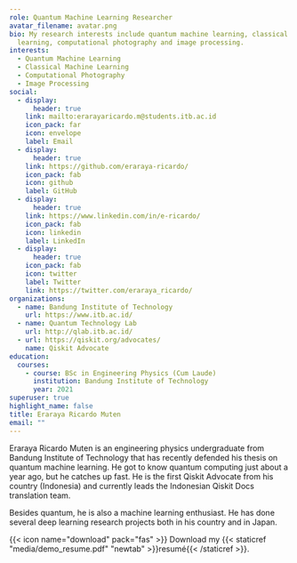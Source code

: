 ```yaml
---
role: Quantum Machine Learning Researcher
avatar_filename: avatar.png
bio: My research interests include quantum machine learning, classical machine
  learning, computational photography and image processing.
interests:
  - Quantum Machine Learning
  - Classical Machine Learning
  - Computational Photography
  - Image Processing
social:
  - display:
      header: true
    link: mailto:erarayaricardo.m@students.itb.ac.id
    icon_pack: far
    icon: envelope
    label: Email
  - display:
      header: true
    link: https://github.com/eraraya-ricardo/
    icon_pack: fab
    icon: github
    label: GitHub
  - display:
      header: true
    link: https://www.linkedin.com/in/e-ricardo/
    icon_pack: fab
    icon: linkedin
    label: LinkedIn
  - display:
      header: true
    icon_pack: fab
    icon: twitter
    label: Twitter
    link: https://twitter.com/eraraya_ricardo/
organizations:
  - name: Bandung Institute of Technology
    url: https://www.itb.ac.id/
  - name: Quantum Technology Lab
    url: http://qlab.itb.ac.id/
  - url: https://qiskit.org/advocates/
    name: Qiskit Advocate
education:
  courses:
    - course: BSc in Engineering Physics (Cum Laude)
      institution: Bandung Institute of Technology
      year: 2021
superuser: true
highlight_name: false
title: Eraraya Ricardo Muten
email: ""
---
```

Eraraya Ricardo Muten is an engineering physics undergraduate from Bandung Institute of Technology that has recently defended his thesis on quantum machine learning. He got to know quantum computing just about a year ago, but he catches up fast. He is the first Qiskit Advocate from his country (Indonesia) and currently leads the Indonesian Qiskit Docs translation team.

Besides quantum, he is also a machine learning enthusiast. He has done several deep learning research projects both in his country and in Japan.

{{< icon name="download" pack="fas" >}} Download my {{< staticref "media/demo_resume.pdf" "newtab" >}}resumé{{< /staticref >}}.